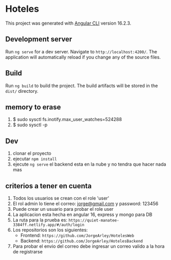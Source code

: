 # Hoteles

This project was generated with [Angular CLI](https://github.com/angular/angular-cli) version 16.2.3.

## Development server

Run `ng serve` for a dev server. Navigate to `http://localhost:4200/`. The application will automatically reload if you change any of the source files.

## Build

Run `ng build` to build the project. The build artifacts will be stored in the `dist/` directory.

## memory to erase
1. $ sudo sysctl fs.inotify.max_user_watches=524288
2. $ sudo sysctl -p
## Dev
1. clonar el proyecto
2. ejecutar ```npm install```
3. ejecute ```ng serve``` el backend esta en la nube y no tendra que hacer nada mas

## criterios a tener en cuenta
1. Todos los usuarios se crean con el role 'user'
2. El rol admin lo tiene el correo: jorge@gmail.com y password: 123456
3. Puede crear un usuario para probar el role user
4. La aplicacion esta hecha en angular 16, express y mongo para DB
5. La ruta para la prueba es: 
    `https://quiet-manatee-3384ff.netlify.app/#/auth/login`
6. Los repositorios son los siguientes:
    * Frontend: `https://github.com/JorgeArley/HotelesWeb`
    * Backend: `https://github.com/JorgeArley/HotelesBackend`
7. Para probar el envio del correo debe ingresar un correo valido a la hora de registrarse